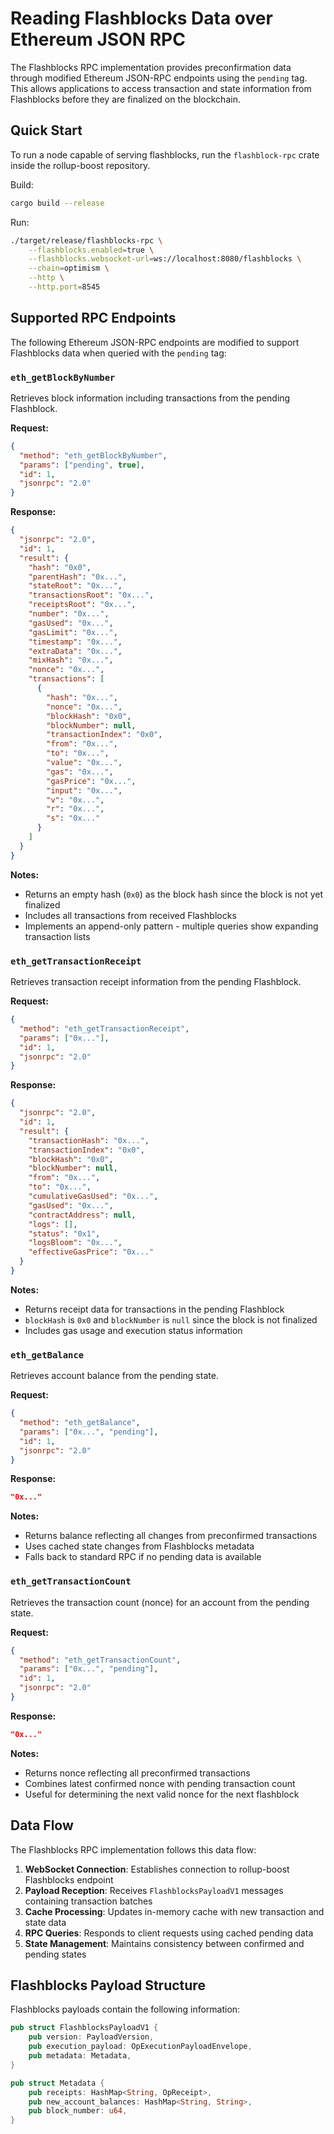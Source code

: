 # Reading Flashblocks Data over Ethereum JSON RPC

The Flashblocks RPC implementation provides preconfirmation data through modified Ethereum JSON-RPC endpoints using the `pending` tag. This allows applications to access transaction and state information from Flashblocks before they are finalized on the blockchain.

## Quick Start

To run a node capable of serving flashblocks, run the `flashblock-rpc` crate inside the rollup-boost repository.

Build:

```bash
cargo build --release
```

Run:

```bash
./target/release/flashblocks-rpc \
    --flashblocks.enabled=true \
    --flashblocks.websocket-url=ws://localhost:8080/flashblocks \
    --chain=optimism \
    --http \
    --http.port=8545
```

## Supported RPC Endpoints

The following Ethereum JSON-RPC endpoints are modified to support Flashblocks data when queried with the `pending` tag:

### `eth_getBlockByNumber`

Retrieves block information including transactions from the pending Flashblock.

**Request:**
```json
{
  "method": "eth_getBlockByNumber",
  "params": ["pending", true],
  "id": 1,
  "jsonrpc": "2.0"
}
```

**Response:**
```json
{
  "jsonrpc": "2.0",
  "id": 1,
  "result": {
    "hash": "0x0",
    "parentHash": "0x...",
    "stateRoot": "0x...",
    "transactionsRoot": "0x...",
    "receiptsRoot": "0x...",
    "number": "0x...",
    "gasUsed": "0x...",
    "gasLimit": "0x...",
    "timestamp": "0x...",
    "extraData": "0x...",
    "mixHash": "0x...",
    "nonce": "0x...",
    "transactions": [
      {
        "hash": "0x...",
        "nonce": "0x...",
        "blockHash": "0x0",
        "blockNumber": null,
        "transactionIndex": "0x0",
        "from": "0x...",
        "to": "0x...",
        "value": "0x...",
        "gas": "0x...",
        "gasPrice": "0x...",
        "input": "0x...",
        "v": "0x...",
        "r": "0x...",
        "s": "0x..."
      }
    ]
  }
}
```

**Notes:**
- Returns an empty hash (`0x0`) as the block hash since the block is not yet finalized
- Includes all transactions from received Flashblocks
- Implements an append-only pattern - multiple queries show expanding transaction lists

### `eth_getTransactionReceipt`

Retrieves transaction receipt information from the pending Flashblock.

**Request:**
```json
{
  "method": "eth_getTransactionReceipt",
  "params": ["0x..."],
  "id": 1,
  "jsonrpc": "2.0"
}
```

**Response:**
```json
{
  "jsonrpc": "2.0",
  "id": 1,
  "result": {
    "transactionHash": "0x...",
    "transactionIndex": "0x0",
    "blockHash": "0x0",
    "blockNumber": null,
    "from": "0x...",
    "to": "0x...",
    "cumulativeGasUsed": "0x...",
    "gasUsed": "0x...",
    "contractAddress": null,
    "logs": [],
    "status": "0x1",
    "logsBloom": "0x...",
    "effectiveGasPrice": "0x..."
  }
}
```

**Notes:**
- Returns receipt data for transactions in the pending Flashblock
- `blockHash` is `0x0` and `blockNumber` is `null` since the block is not finalized
- Includes gas usage and execution status information

### `eth_getBalance`

Retrieves account balance from the pending state.

**Request:**
```json
{
  "method": "eth_getBalance",
  "params": ["0x...", "pending"],
  "id": 1,
  "jsonrpc": "2.0"
}
```

**Response:**
```json
"0x..."
```

**Notes:**
- Returns balance reflecting all changes from preconfirmed transactions
- Uses cached state changes from Flashblocks metadata
- Falls back to standard RPC if no pending data is available

### `eth_getTransactionCount`

Retrieves the transaction count (nonce) for an account from the pending state.

**Request:**
```json
{
  "method": "eth_getTransactionCount",
  "params": ["0x...", "pending"],
  "id": 1,
  "jsonrpc": "2.0"
}
```

**Response:**
```json
"0x..."
```

**Notes:**
- Returns nonce reflecting all preconfirmed transactions
- Combines latest confirmed nonce with pending transaction count
- Useful for determining the next valid nonce for the next flashblock

## Data Flow

The Flashblocks RPC implementation follows this data flow:

1. **WebSocket Connection**: Establishes connection to rollup-boost Flashblocks endpoint
2. **Payload Reception**: Receives `FlashblocksPayloadV1` messages containing transaction batches
3. **Cache Processing**: Updates in-memory cache with new transaction and state data
4. **RPC Queries**: Responds to client requests using cached pending data
5. **State Management**: Maintains consistency between confirmed and pending states

## Flashblocks Payload Structure

Flashblocks payloads contain the following information:

```rust
pub struct FlashblocksPayloadV1 {
    pub version: PayloadVersion,
    pub execution_payload: OpExecutionPayloadEnvelope,
    pub metadata: Metadata,
}

pub struct Metadata {
    pub receipts: HashMap<String, OpReceipt>,
    pub new_account_balances: HashMap<String, String>,
    pub block_number: u64,
}
```